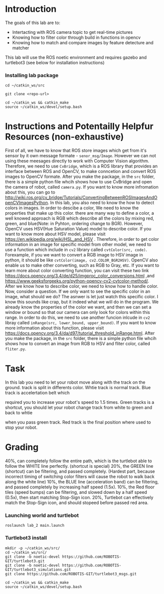 # Introduction
The goals of this lab are to:
* Intertacting with ROS camera topic to get real-time pictures
* Knowing how to filter color through build in functions in opencv
* Knowing how to match and compare images by feature detecture and matcher

This lab will use the ROS noetic environment and requires gazebo and turtlebot3 (see below for installation instructions)

### Installing lab package
```
cd ~/catkin_ws/src

git clone <repo-url>

cd ~/catkin_ws && catkin_make
source ~/catkin_ws/devel/setup.bash
```


# Instructions and Potentailly Helpfur Resources (non-exhaustive)

First of all, we have to know that ROS store images which get from it's sensor by it own message formate - `senor_msg/Image`. However we can not using these meesages directly to work with Computer Vision algorithm. Therefore, we need to use `CvBridge`, which is a ROS library that provides an interface between ROS and OpenCV, to make conncetion and convert ROS images to OpenCV formate. After you make the package, in the `src` folder, there is a simple python file whcih shows how to use CvBridge and open the camera of robot, called `camera.py`. If you want to know more infromation about this, you can go to http://wiki.ros.org/cv_bridge/Tutorials/ConvertingBetweenROSImagesAndOpenCVImagesPython.
In this lab, you also need to know the how to detect colors in images. In order to descibe a color, We need to know the properties that make up this color. there are many way to define a color, a well knowed approach is RGB which describe all the colors by mixing red, green, and blue(Note: in Pyhton, ordering change to BGR). However, OpenCV uses HSV(Hue Saturation Value) model to describe color. If you want to know more about HSV model, please visit https://en.wikipedia.org/wiki/HSL_and_HSV . Therefore, in order to get color information in an image for specific model from other model, we need to use a function which include in `cv2` library called `cvtColor(src, code)`. Forexample, if you we want to convert a RGB image to HSV image in python, it should be like `cvtColor(image, cv2.COLOR_BGR2HSV)`. OpenCV also enable us to make other converting, such as RGB to Gray, etc. If you want to learn more about color converting 
function, you can visit these two link https://docs.opencv.org/3.4/de/d25/imgproc_color_conversions.html ,and https://www.geeksforgeeks.org/python-opencv-cv2-cvtcolor-method/. 
After we know how to describe color, we need to know how to handle color. Now, consider a question. If we only want to see the specific color in an image, what should we do?  The asnwer is let just watch this specific color. I know this sounds like crap, but it indeed what we will do in the program. We already know the properties of the color we want, and then we can set a window or bound so that our camera can only look for colors within this range. In order to do this, we need to use another funcion inlcude in `cv2` libray called `inRange(src, lower_bound, upper_bound)`. If you want to know more information about this function, please visit https://docs.opencv.org/3.4/da/d97/tutorial_threshold_inRange.html.  After you make the package, in the `src` folder, there is a simple python file whcih shows how to convert an image from RGB to HSV and fliter color, called `fliter.py`.


# Task 

In this lab you need to let your robot move along with the track on the ground. track is split in differents color. Whtie track is normal track. Blue track is accelertation belt which

required you to increase your robot's speed to 1.5 times. Green tracks is a shortcut, you should let your robot change track from white to green and back to whtie 

when you pass green track. Red track is the final position where used to stop your robot.


# Grading
40%, can completely follow the entire path, which is the turtlebot able to follow the WHITE line perfectly. (shortcut is special)
20%, the GREEN line (shortcut) can be filtering, and passed completely. (Hardest part, because incorrect timing of switching color filters will cause the robot to walk back along the white line)
10%, the BLUE line (acceleration band) can be filtering, and passed completely by increasing half speed (1.5x).
10%, the Red floor tiles (speed bumps) can be filtering, and slowed down by a half speed (0.5x), then start matching Stop-Sign icon.
20%, Turtlebot can effectively match the Stop-Sign icon, and should stopeed before passed red area.


### Launching world and turtlebot
`roslaunch lab_2 main.launch`


### Turtlebot3 install
```
mkdir -p ~/catkin_ws/src/
cd ~/catkin_ws/src/
git clone -b noetic-devel https://github.com/ROBOTIS-GIT/turtlebot3.git
git clone -b noetic-devel https://github.com/ROBOTIS-GIT/turtlebot3_simulations.git
git clone https://github.com/ROBOTIS-GIT/turtlebot3_msgs.git

cd ~/catkin_ws && catkin_make
source ~/catkin_ws/devel/setup.bash
```
